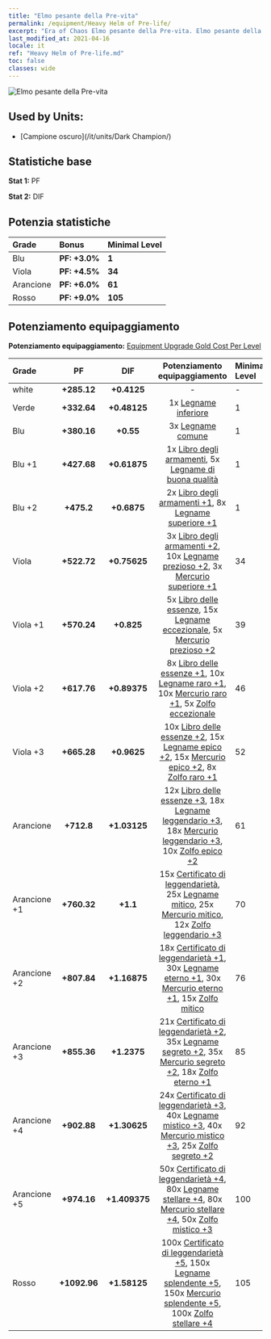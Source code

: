```yaml
---
title: "Elmo pesante della Pre-vita"
permalink: /equipment/Heavy Helm of Pre-life/
excerpt: "Era of Chaos Elmo pesante della Pre-vita. Elmo pesante della Pre-vita"
last_modified_at: 2021-04-16
locale: it
ref: "Heavy Helm of Pre-life.md"
toc: false
classes: wide
---
```


  ![Elmo pesante della Pre-vita](/images/e/e_3092.png)

## Used by Units:

* [Campione oscuro](/it/units/Dark Champion/) 


## Statistiche base
 **Stat 1:** PF

 **Stat 2:** DIF

## Potenzia statistiche

  |     Grade    |   Bonus | Minimal Level | 
  |:-------------|:--------|:--------------| 
  | Blu | **PF: +3.0%** | **1** | 
  | Viola | **PF: +4.5%** | **34** | 
  | Arancione | **PF: +6.0%** | **61** | 
  | Rosso | **PF: +9.0%** | **105** | 


## Potenziamento equipaggiamento
 **Potenziamento equipaggiamento:** [Equipment Upgrade Gold Cost Per Level](/equipment/EquipmentUpgradeCostPerLevel/) 

  |          Grade      | PF | DIF | Potenziamento equipaggiamento | Minimal Level |
  |:--------------------|:---------:|:---------:|:----------------:|:--------------|
  | white | **+285.12** | **+0.4125** | - | - |
  | Verde | **+332.64** | **+0.48125** | 1x [Legname inferiore](/it/Items/mat_1/) | 1 |
  | Blu | **+380.16** | **+0.55** | 3x [Legname comune](/it/Items/mat_7/) | 1 |
  | Blu +1 | **+427.68** | **+0.61875** | 1x [Libro degli armamenti](/it/Items/mat_18/), 5x [Legname di buona qualità](/it/Items/mat_13/) | 1 |
  | Blu +2 | **+475.2** | **+0.6875** | 2x [Libro degli armamenti +1](/it/Items/mat_25/), 8x [Legname superiore +1](/it/Items/mat_20/) | 1 |
  | Viola | **+522.72** | **+0.75625** | 3x [Libro degli armamenti +2](/it/Items/mat_32/), 10x [Legname prezioso +2](/it/Items/mat_27/), 3x [Mercurio superiore +1](/it/Items/mat_21/) | 34 |
  | Viola +1 | **+570.24** | **+0.825** | 5x [Libro delle essenze](/it/Items/mat_39/), 15x [Legname eccezionale](/it/Items/mat_34/), 5x [Mercurio prezioso +2](/it/Items/mat_28/) | 39 |
  | Viola +2 | **+617.76** | **+0.89375** | 8x [Libro delle essenze +1](/it/Items/mat_46/), 10x [Legname raro +1](/it/Items/mat_41/), 10x [Mercurio raro +1](/it/Items/mat_42/), 5x [Zolfo eccezionale](/it/Items/mat_36/) | 46 |
  | Viola +3 | **+665.28** | **+0.9625** | 10x [Libro delle essenze +2](/it/Items/mat_53/), 15x [Legname epico +2](/it/Items/mat_48/), 15x [Mercurio epico +2](/it/Items/mat_49/), 8x [Zolfo raro +1](/it/Items/mat_43/) | 52 |
  | Arancione | **+712.8** | **+1.03125** | 12x [Libro delle essenze +3](/it/Items/mat_60/), 18x [Legname leggendario +3](/it/Items/mat_55/), 18x [Mercurio leggendario +3](/it/Items/mat_56/), 10x [Zolfo epico +2](/it/Items/mat_50/) | 61 |
  | Arancione +1 | **+760.32** | **+1.1** | 15x [Certificato di leggendarietà](/it/Items/mat_67/), 25x [Legname mitico](/it/Items/mat_62/), 25x [Mercurio mitico](/it/Items/mat_63/), 12x [Zolfo leggendario +3](/it/Items/mat_57/) | 70 |
  | Arancione +2 | **+807.84** | **+1.16875** | 18x [Certificato di leggendarietà +1](/it/Items/mat_74/), 30x [Legname eterno +1](/it/Items/mat_69/), 30x [Mercurio eterno +1](/it/Items/mat_70/), 15x [Zolfo mitico](/it/Items/mat_64/) | 76 |
  | Arancione +3 | **+855.36** | **+1.2375** | 21x [Certificato di leggendarietà +2](/it/Items/mat_81/), 35x [Legname segreto +2](/it/Items/mat_76/), 35x [Mercurio segreto +2](/it/Items/mat_77/), 18x [Zolfo eterno +1](/it/Items/mat_71/) | 85 |
  | Arancione +4 | **+902.88** | **+1.30625** | 24x [Certificato di leggendarietà +3](/it/Items/mat_88/), 40x [Legname mistico +3](/it/Items/mat_83/), 40x [Mercurio mistico +3](/it/Items/mat_84/), 25x [Zolfo segreto +2](/it/Items/mat_78/) | 92 |
  | Arancione +5 | **+974.16** | **+1.409375** | 50x [Certificato di leggendarietà +4](/it/Items/mat_95/), 80x [Legname stellare +4](/it/Items/mat_90/), 80x [Mercurio stellare +4](/it/Items/mat_91/), 50x [Zolfo mistico +3](/it/Items/mat_85/) | 100 |
  | Rosso | **+1092.96** | **+1.58125** | 100x [Certificato di leggendarietà +5](/it/Items/mat_102/), 150x [Legname splendente +5](/it/Items/mat_97/), 150x [Mercurio splendente +5](/it/Items/mat_98/), 100x [Zolfo stellare +4](/it/Items/mat_92/) | 105 |

